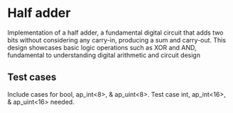 # Half adder

Implementation of a half adder, a fundamental digital circuit that adds two bits without considering any carry-in, producing a sum and carry-out. This design showcases basic logic operations such as XOR and AND, fundamental to understanding digital arithmetic and circuit design

## Test cases

Include cases for bool, ap_int<8>, & ap_uint<8>. Test case int, ap_int<16>, & ap_uint<16> needed.
